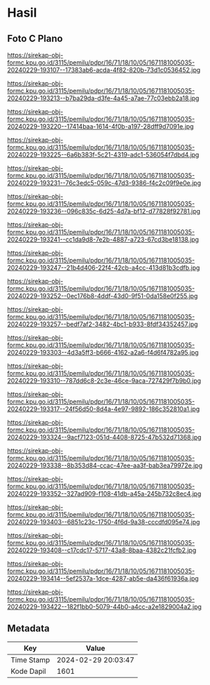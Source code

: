 # Hasil

## Foto C Plano

https://sirekap-obj-formc.kpu.go.id/3115/pemilu/pdpr/16/71/18/10/05/1671181005035-20240229-193107--17383ab6-acda-4f82-820b-73d1c0536452.jpg

https://sirekap-obj-formc.kpu.go.id/3115/pemilu/pdpr/16/71/18/10/05/1671181005035-20240229-193213--b7ba29da-d3fe-4a45-a7ae-77c03ebb2a18.jpg

https://sirekap-obj-formc.kpu.go.id/3115/pemilu/pdpr/16/71/18/10/05/1671181005035-20240229-193220--17414baa-1614-4f0b-a197-28dff9d7091e.jpg

https://sirekap-obj-formc.kpu.go.id/3115/pemilu/pdpr/16/71/18/10/05/1671181005035-20240229-193225--6a6b383f-5c21-4319-adc1-536054f7dbd4.jpg

https://sirekap-obj-formc.kpu.go.id/3115/pemilu/pdpr/16/71/18/10/05/1671181005035-20240229-193231--76c3edc5-059c-47d3-9386-f4c2c09f9e0e.jpg

https://sirekap-obj-formc.kpu.go.id/3115/pemilu/pdpr/16/71/18/10/05/1671181005035-20240229-193236--096c835c-6d25-4d7a-bf12-d77828f92781.jpg

https://sirekap-obj-formc.kpu.go.id/3115/pemilu/pdpr/16/71/18/10/05/1671181005035-20240229-193241--cc1da9d8-7e2b-4887-a723-67cd3be18138.jpg

https://sirekap-obj-formc.kpu.go.id/3115/pemilu/pdpr/16/71/18/10/05/1671181005035-20240229-193247--21b4d406-22f4-42cb-a4cc-413d81b3cdfb.jpg

https://sirekap-obj-formc.kpu.go.id/3115/pemilu/pdpr/16/71/18/10/05/1671181005035-20240229-193252--0ec176b8-4ddf-43d0-9f51-0da158e0f255.jpg

https://sirekap-obj-formc.kpu.go.id/3115/pemilu/pdpr/16/71/18/10/05/1671181005035-20240229-193257--bedf7af2-3482-4bc1-b933-8fdf34352457.jpg

https://sirekap-obj-formc.kpu.go.id/3115/pemilu/pdpr/16/71/18/10/05/1671181005035-20240229-193303--4d3a5ff3-b666-4162-a2a6-f4d6f4782a95.jpg

https://sirekap-obj-formc.kpu.go.id/3115/pemilu/pdpr/16/71/18/10/05/1671181005035-20240229-193310--787dd6c8-2c3e-46ce-9aca-727429f7b9b0.jpg

https://sirekap-obj-formc.kpu.go.id/3115/pemilu/pdpr/16/71/18/10/05/1671181005035-20240229-193317--24f56d50-8d4a-4e97-9892-186c352810a1.jpg

https://sirekap-obj-formc.kpu.go.id/3115/pemilu/pdpr/16/71/18/10/05/1671181005035-20240229-193324--9acf7123-051d-4408-8725-47b532d71368.jpg

https://sirekap-obj-formc.kpu.go.id/3115/pemilu/pdpr/16/71/18/10/05/1671181005035-20240229-193338--8b353d84-ccac-47ee-aa3f-bab3ea79972e.jpg

https://sirekap-obj-formc.kpu.go.id/3115/pemilu/pdpr/16/71/18/10/05/1671181005035-20240229-193352--327ad909-f108-41db-a45a-245b732c8ec4.jpg

https://sirekap-obj-formc.kpu.go.id/3115/pemilu/pdpr/16/71/18/10/05/1671181005035-20240229-193403--6851c23c-1750-4f6d-9a38-cccdfd095e74.jpg

https://sirekap-obj-formc.kpu.go.id/3115/pemilu/pdpr/16/71/18/10/05/1671181005035-20240229-193408--c17cdc17-5717-43a8-8baa-4382c21fcfb2.jpg

https://sirekap-obj-formc.kpu.go.id/3115/pemilu/pdpr/16/71/18/10/05/1671181005035-20240229-193414--5ef2537a-1dce-4287-ab5e-da436f61936a.jpg

https://sirekap-obj-formc.kpu.go.id/3115/pemilu/pdpr/16/71/18/10/05/1671181005035-20240229-193422--182f1bb0-5079-44b0-a4cc-a2e1829004a2.jpg


## Metadata

| Key        | Value               |
| ---------- | ------------------- |
| Time Stamp | 2024-02-29 20:03:47 |
| Kode Dapil | 1601                |



